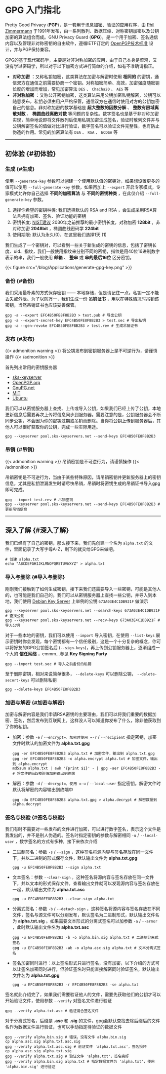 # GPG 入门指北


Pretty Good Privacy (**PGP**)，是一套用于讯息加密、验证的应用程序，由 [Phil Zimmermann](https://en.wikipedia.org/wiki/Phil%5FZimmermann) 于1991年发布，由一系列散列、数据压缩、对称密钥加密以及公钥加密的算法组合而成。GNU Privacy Guard (**GPG**)，是一个用于加密、签名通信内容以及管理非对称密钥的自由软件，遵循IETF订定的 [OpenPGP技术标准](https://tools.ietf.org/html/rfc4880) 设计，并与PGP保持兼容。

GPG的基于现代密码学，主要是对非对称加密的应用，由于自己本身是菜鸡，又没有学过密码学，所以对于以下加密方式进行简单的介绍，如有不准确请指正。

-   **对称加密** ：又称私钥加密，这类算法在加密与解密时使用 **相同的** 的密钥，通信双方在通信之前需要协商一个密钥。对称加密简单、高效，加密强度随密钥长度的增加而增加，常见加密算法 `DES` 、 `ChaCha20` 、 `AES` 等
-   **非对称加密** ：又称公开密钥加密，这类算法采用公钥加密私钥解密，公钥可以随意发布，私钥必须由用户严格保管，通信双方在通信时使用对方的公钥加密自己的信息。非对称加密的数学基础是 **超大整数的因数分解** 、 **整数有限域离散对数** 、 **椭圆曲线离散对数** 等问题的复杂性。数字签名也是基于非对称加密实现，简单地说即将文件散列后使用私钥加密生成签名，验证时散列文件并与公钥解密签名的值做对比进行验证，数字签名可以验证文件完整性，也有防止伪造的作用。常见的加密算法有 `DSA` 、 `RSA` 、 `ECDSA` 等

---


## 初体验 {#初体验}


### 生成 {#生成}

使用 `--generate-key` 参数可以创建一个使用默认值的密钥对，如果想设置更多的值可以使用 `--full-generate-key` 参数，如果再加上 `--expert` 开启专家模式，专家模式允许你自己选择 **不同的加密算法** 与 **不同的密钥种类** ，在此仅介绍 `--full-generate-key` 参数。

1.  选择你希望的密钥种类: 我们选择默认的 <span class="underline">RSA and RSA</span> ，会生成采用RSA算法且拥有加密、签名、验证功能的密钥
2.  密钥长度: [NIST建议](https://www.keylength.com/en/4/) 2030年之前推荐的最小密钥长度，对称加密 **128bit** ，非对称加密 **2048bit** ，椭圆曲线密码学 **224bit**
3.  使用期限: 默认为永久(0)，在这里我们选择1天 (1)

我们生成了一个密钥对，可以看到一些关于新生成的密钥的信息，包括了密钥长度、uid、指纹，我们一般使用指纹来分别不同的密钥，指纹是用40位16进制数字表示的串，我们一般使用 **邮箱** 、 **整串** 或 **串的最后16位** 区分密钥。

{{< figure src="/blog/Applications/generate-gpg-key.png" >}}


### 备份 {#备份}

我们采用最朴素的方式保存密钥 —— 本地存储，但是请记住一点，私钥一定不能丢失或外泄。为了以防万一，我们生成一份 **吊销证书** ，用以在特殊情况时吊销该密钥，当然吊销证书也应该妥善保管。

```shell
gpg -a --export EFC4B50FE8F8B2B3 > test.pub # 导出公钥
gpg -a --export-secret-key EFC4B50FE8F8B2B3 > test.sec # 导出私钥
gpg -a --gen-revoke EFC4B50FE8F8B2B3 > test.rev # 生成吊销证书
```


### 发布 {#发布}

{{< admonition warning >}}
将公钥发布到密钥服务器上是不可逆行为，请谨慎操作
{{< /admonition >}}

首先列出常用的密钥服务器

-   [sks-keyserver](http://pool.sks-keyservers.net)
-   [OpenPGP.org](https://keys.openpgp.org)
-   [GnuPG.net](http://keys.gnupg.net)
-   [MIT](https://pgp.mit.edu)
-   [Ubuntu](http://keyserver.ubuntu.com)

我们可以从密钥服务器上查找、上传或导入公钥，如果我们已经上传了公钥，本地更新信息后需要再次上传将信息同步到服务器。需要注意的是，公钥服务器会不断同步公钥，不会因为你的密钥过期或吊销而删除。当你将公钥上传到服务器后，其他人可以很好获取你的公钥，完成一些实际用途。

```shell
gpg --keyserver pool.sks-keyservers.net --send-keys EFC4B50FE8F8B2B3
```


### 吊销 {#吊销}

{{< admonition warning >}}
吊销密钥是不可逆行为，请谨慎操作
{{< /admonition >}}

吊销密钥是不可逆行为，当由于某些特殊原因，请吊销密钥并更新服务器上的密钥信息，尤其是私钥泄漏发生时请尽快吊销，吊销时将密钥生成的吊销证书导入gpg即可完成。

```shell
gpg --import test.rev # 吊销密钥
gpg --keyserver pool.sks-keyservers.net --send-keys EFC4B50FE8F8B2B3 # 更新吊销信息
```

---


## 深入了解 {#深入了解}

我们已经有了自己的密钥，那么接下来，我们先创建一个名为 `alpha.txt` 的文件，里面记录了大写字母A-Z，剩下的就交给GPG来做吧。

```shell
# 创建 alpha.txt
echo "ABCDEFGHIJKLMNOPQRSTUVWXYZ" > alpha.txt
```


### 导入与删除 {#导入与删除}

刚刚我们接触到了如何生成密钥，接下来我们还需要导入一些密钥，可能是其他人的，也可能是我们自己的。我们可以从密钥服务器上查找一些公钥，并导入到本地，我们使用 [Debian Key Server](https://keyring.debian.org/) 上举例的公钥 `673A03E4C1DB921F` 做演示

```shell
gpg --keyserver pool.sks-keyservers.net --search-keys 673A03E4C1DB921F # 查找公钥
gpg --keyserver pool.sks-keyservers.net --recv-keys 673A03E4C1DB921F # 导入公钥
```

对于一些本地的密钥，我们可以使用 `--import` 导入密钥，在使用 `--list-keys` 展示密钥时你会发现，每个密钥都有一个信任级别，这是一个十分复杂的概念，你可以将好友的GPG公钥签名后 (`--sign-keys`)，再上传到公钥服务器上，逐渐组成一个大的 **信任网络** ，emmm...参见 **Key Signing Party**

```shell
gpg --import test.sec # 导入之前备份的私钥
```

至于删除密钥，相对来说简单很多， `--delete-keys` 可以删除公钥， `--delete-secert-keys` 可以删除私钥

```shell
gpg --delete-keys EFC4B50FE8F8B2B3
```


### 加密与解密 {#加密与解密}

加密与解密内容是我们申请RSA密钥的主要理由，我们可以将我们重要的数据加密、签名，然后发布到互联网上，这样没人可以知道你发布了什么，除非他获取到了你的私钥。

-   加密：参数 `-e` / `--encrypt=，加密时使用 =-r` / `--recipient` 指定密钥，加密文件时默认的加密文件为 **alpha.txt.gpg**

    ```shell
    gpg -er EFC4B50FE8F8B2B3 alpha.txt # 加密文件，输出到 alpha.txt.gpg
    gpg -er EFC4B50FE8F8B2B3 -o alpha.encrypt alpha.txt # 加密文件，输出到 alpha.encrypt
    md5sum alpha.txt | awk '{print $1}' - | gpg -aer EFC4B50FE8F8B2B3 - # 将文件的md5校验值加密输出到终端
    ```

-   解密：参数 `-d` / `--decrypt=，使用 =-u` / `--local-user` 指定密钥，解密文件时默认将解密的内容输出到终端中

    ```shell
    gpg -du EFC4B50FE8F8B2B3 alpha.txt.gpg > alpha.decrypt # 解密数据到 alpha.decrypt
    ```


### 签名与校验 {#签名与校验}

我们有时不需要对一些发布的文件进行加密，可以进行数字签名，表示这个文件是我发出的，并不是别人伪造的。签名时指定密钥的参数与解密相同 `-u` / `--local-user` ，数字签名的方式有多种，接下来依次介绍

-   二进制签名：参数 `-s` / `--sign` ，这种签名将源内容与签名存放在同一文件下，并以二进制的形式保存文件，默认输出文件为 **alpha.txt.gpg**

    ```shell
    gpg -u EFC4B50FE8F8B2B3 --sign alpha.txt
    ```
-   文本签名：参数 `--clear-sign` ，这种签名将源内容与签名存放在同一文件下，并以文本的形式保存文件，查看输出文件就可以发现源内容与签名存放在一起，默认输出文件为 **alpha.txt.asc**

    ```shell
    gpg -u EFC4B50FE8F8B2B3 --clear-sign alpha.txt
    ```
-   分离式签名：参数 `-b` / `--detach-sign` ，这种签名将源内容与签名存放在不同文件，签名与源文件可以分别发布，默认签名为二进制形式，默认输出文件名为 **alpha.txt.sig** 。如果需要文本形式的分离式签名可以加参数 `-a` / `--armor` ，此时默认输出文件名为 **alpha.txt.asc**

    ```shell
    gpg -u EFC4B50FE8F8B2B3 -b -o alpha.bin.sig alpha.txt # 二进制分离式签名
    gpg -u EFC4B50FE8F8B2B3 -ab -o alpha.asc.sig alpha.txt # 文本分离式签名
    ```
-   签名加密同时进行：以上签名形式只进行签名，没有加密，以下介绍的方式可以让签名加密同时进行，但验证签名时只能直接解密同时验证签名，默认输出文件名为 **alpha.txt.gpg**

    ```shell
    gpg -u EFC4B50FE8F8B2B3 -r EFC4B50FE8F8B2B3 -se alpha.txt
    ```

签名就此介绍完了，如果我们需要验证他人的文件，需要先获取他们的公钥才可以开始验证文件，使用参数 `--verify` 对签名文件进行验证

```shell
gpg --verify alpha.txt.asc # 验证混合签名文件
```

对于分离式签名，后缀是 **.asc** 和 **.sig** 的文件，gpg会默认查找去除后缀后的文件名作为数据文件进行验证，也可以手动指定待验证的数据文件

```shell
gpg --verify alpha.bin.sig # 错误，没有文件 alpha.bin.sig
cp alpha.asc.sig alpha.txt.asc.sig
gpg --verify alpha.txt.asc.sig # 验证文件 'alpha.txt.asc'，签名损坏
cp alpha.asc.sig alpha.txt.sig
gpg --verify alpha.txt.sig # 验证文件 'alpha.txt'，签名完好
gpg --verify alpha.bin.sig alpha.txt # 指定数据文件为 'alpha.txt'，使用 'alpha.bin.sig' 进行验证
```

